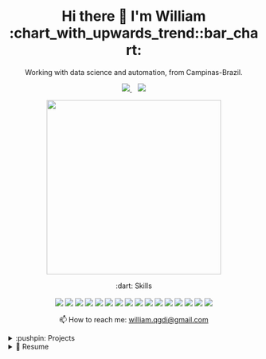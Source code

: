 <h1 align='center'>
  Hi there 👋 I'm William :chart_with_upwards_trend::bar_chart:
</h1>

<p align='center'>
  Working with data science and automation, from Campinas-Brazil.
</p>



<p align='center'>
  
  <!--<a href="https://wa.me/5519974196747?text=Olá!%20William">
    <img src="https://img.shields.io/badge/WHATSAPP-%2325D366.svg?&style=for-the-badge&logo=whatsapp&logoColor=white" />
  </a>&nbsp;&nbsp;-->
  <a href="https://www.linkedin.com/in/williamsm01010101/">
    <img src="https://img.shields.io/badge/linkedin-%230077B5.svg?&style=for-the-badge&logo=linkedin&logoColor=white" />
  </a>&nbsp;&nbsp;
  <a href="https://www.kaggle.com/laosdata">
    <img src="https://img.shields.io/badge/Kaggle-20BEFF?style=for-the-badge&logo=Kaggle&logoColor=white"; />
  <!--<a href="https://www.instagram.com/_mendeswill/">
    <img src="https://img.shields.io/badge/instagram-%23E4405F.svg?&style=for-the-badge&logo=instagram&logoColor=white" />        
  </a>&nbsp;&nbsp;-->
  
</p>

<p align='center'>
  <a href="#"><img src="https://github-readme-stats.vercel.app/api?username=WilliamSMendes&show_icons=true&count_private=true&theme=radical" width="350"></a>

</p>

<p align='center'>
  :dart: Skills<br/><br/>
  <img src="https://img.shields.io/badge/Python-14354C?style=for-the-badge&logo=python&logoColor=white" />
  <img src="https://img.shields.io/badge/MySQL-00000F?style=for-the-badge&logo=mysql&logoColor=white" />
  <img src="https://img.shields.io/badge/PostgreSQL-316192?style=for-the-badge&logo=postgresql&logoColor=white" />
  <img src="https://img.shields.io/badge/MongoDB-4EA94B?style=for-the-badge&logo=mongodb&logoColor=white" />
  <img src="https://img.shields.io/badge/OpenCV-27338e?style=for-the-badge&logo=OpenCV&logoColor=white" />
  <img src="https://img.shields.io/badge/Selenium-43B02A?style=for-the-badge&logo=Selenium&logoColor=white" />
  <img src="https://img.shields.io/badge/TensorFlow-FF6F00?style=for-the-badge&logo=TensorFlow&logoColor=white" />
  <img src="https://img.shields.io/badge/Keras-D00000?style=for-the-badge&logo=Keras&logoColor=white" />
  <img src="https://img.shields.io/badge/PyTorch-EE4C2C?style=for-the-badge&logo=PyTorch&logoColor=white" />
  <img src="https://img.shields.io/badge/Numpy-777BB4?style=for-the-badge&logo=numpy&logoColor=white" />
  <img src="https://img.shields.io/badge/Pandas-2C2D72?style=for-the-badge&logo=pandas&logoColor=white" />
  <img src="https://img.shields.io/badge/Plotly-239120?style=for-the-badge&logo=plotly&logoColor=white" />
  <img src="https://img.shields.io/badge/scikit_learn-F7931E?style=for-the-badge&logo=scikit-learn&logoColor=white" />
  <img src="https://img.shields.io/badge/Docker-2CA5E0?style=for-the-badge&logo=docker&logoColor=white" />
  <img src="https://img.shields.io/badge/Git-F05032?style=for-the-badge&logo=git&logoColor=white" />
  <img src="https://img.shields.io/badge/Microsoft_Excel-217346?style=for-the-badge&logo=microsoft-excel&logoColor=white" />
</p>



<p align='center'>
  📫 How to reach me: <a href='mailto:william.qgdi@gmail.com'>william.qgdi@gmail.com</a>
</p>


<details>
  <summary>:pushpin: Projects</summary>

<p align='center'>
  <a href="#"><img src="https://github-readme-stats.vercel.app/api/pin/?username=WilliamSMendes&repo=violence-weapon_detection&show_icons=true&count_private=true&theme=radical" width="350"></a>
  <a href="#"><img src="https://github-readme-stats.vercel.app/api/pin/?username=WilliamSMendes&repo=computer-vision_audio-control&show_icons=true&count_private=true&theme=radical" width="350"></a>
  <a href="#"><img src="https://github-readme-stats.vercel.app/api/pin/?username=WilliamSMendes&repo=storytelling_amazon_firepots&show_icons=true&count_private=true&theme=radical" width="350"></a>
  <a href="#"><img src="https://github-readme-stats.vercel.app/api/pin/?username=WilliamSMendes&repo=tweets_NLP_Keras_classifier&show_icons=true&count_private=true&theme=radical" width="350"></a>
  <a href="#"><img src="https://github-readme-stats.vercel.app/api/pin/?username=WilliamSMendes&repo=titanic-LightAutoML&show_icons=true&count_private=true&theme=radical" width="350"></a>
  <a href="#"><img src="https://github-readme-stats.vercel.app/api/pin/?username=WilliamSMendes&repo=whatsbot-messenger&show_icons=true&count_private=true&theme=radical" width="350"></a>
  <a href="#"><img src="https://github-readme-stats.vercel.app/api/pin/?username=WilliamSMendes&repo=NLP_binary-classifier-tweets&show_icons=true&count_private=true&theme=radical" width="350"></a>
  <a href="#"><img src="https://github-readme-stats.vercel.app/api/pin/?username=WilliamSMendes&repo=wikipedia_text-to-speech&show_icons=true&count_private=true&theme=radical" width="350"></a>
  <a href="#"><img src="https://github-readme-stats.vercel.app/api/pin/?username=WilliamSMendes&repo=audio_book&show_icons=true&count_private=true&theme=radical" width="350"></a>
  <a href="#"><img src="https://github-readme-stats.vercel.app/api/pin/?username=WilliamSMendes&repo=netflix_data_analysis&show_icons=true&count_private=true&theme=radical" width="350"></a>
  <a href="#"><img src="https://github-readme-stats.vercel.app/api/pin/?username=WilliamSMendes&repo=multiclass_students_classifier&show_icons=true&count_private=true&theme=radical" width="350"></a>
  


</p>
</details>

<details>
  <summary>📃 Resume</summary>

## Professional experience

<p>
  * Junior Data Scientist at Kumulus Cloud & Data (2021-2023)\
  * Data Science Analyst at Ab Inbev (2023 - current role)\
</p>
  
## Education

- 📖 **Industrial Automation**\
📆 2021 - 2023\
📍 **IFSP -Federal Institute of Education, Science and Technology of São Paulo** - Piracicaba, Brazil

## Certifications

- :heavy_check_mark: **Microsoft Certified: Azure AI Engineer - 07/2023**

- :heavy_check_mark: **Microsoft Certified: Azure Fundamentals - 03/2022**
  
- :heavy_check_mark: **Microsoft Certified: Azure Data Fundamentals - 02/2022**
  
- :heavy_check_mark: **Microsoft Certified: Azure AI Fundamentals - 11/2021**
  
- :heavy_check_mark: **Essential Python Programming - 06/2020**

- :heavy_check_mark: **Machine Learning and Data Science A to Z - 03/2021**

- :heavy_check_mark: **Behind The Code Marathon IBM - 09/2020**


</details>



